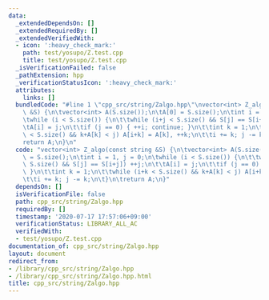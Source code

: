 ```yaml
---
data:
  _extendedDependsOn: []
  _extendedRequiredBy: []
  _extendedVerifiedWith:
  - icon: ':heavy_check_mark:'
    path: test/yosupo/Z.test.cpp
    title: test/yosupo/Z.test.cpp
  _isVerificationFailed: false
  _pathExtension: hpp
  _verificationStatusIcon: ':heavy_check_mark:'
  attributes:
    links: []
  bundledCode: "#line 1 \"cpp_src/string/Zalgo.hpp\"\nvector<int> Z_algo(const string\
    \ &S) {\n\tvector<int> A(S.size());\n\tA[0] = S.size();\n\tint i = 1, j = 0;\n\
    \twhile (i < S.size()) {\n\t\twhile (i+j < S.size() && S[j] == S[i+j]) ++j;\n\t\
    \tA[i] = j;\n\t\tif (j == 0) { ++i; continue; }\n\t\tint k = 1;\n\t\twhile (i+k\
    \ < S.size() && k+A[k] < j) A[i+k] = A[k], ++k;\n\t\ti += k; j -= k;\n\t}\n\t\
    return A;\n}\n"
  code: "vector<int> Z_algo(const string &S) {\n\tvector<int> A(S.size());\n\tA[0]\
    \ = S.size();\n\tint i = 1, j = 0;\n\twhile (i < S.size()) {\n\t\twhile (i+j <\
    \ S.size() && S[j] == S[i+j]) ++j;\n\t\tA[i] = j;\n\t\tif (j == 0) { ++i; continue;\
    \ }\n\t\tint k = 1;\n\t\twhile (i+k < S.size() && k+A[k] < j) A[i+k] = A[k], ++k;\n\
    \t\ti += k; j -= k;\n\t}\n\treturn A;\n}"
  dependsOn: []
  isVerificationFile: false
  path: cpp_src/string/Zalgo.hpp
  requiredBy: []
  timestamp: '2020-07-17 17:57:06+09:00'
  verificationStatus: LIBRARY_ALL_AC
  verifiedWith:
  - test/yosupo/Z.test.cpp
documentation_of: cpp_src/string/Zalgo.hpp
layout: document
redirect_from:
- /library/cpp_src/string/Zalgo.hpp
- /library/cpp_src/string/Zalgo.hpp.html
title: cpp_src/string/Zalgo.hpp
---
```

